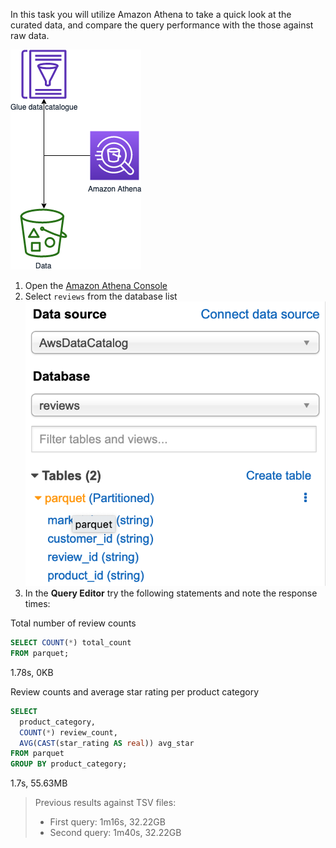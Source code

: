 In this task you will utilize Amazon Athena to take a quick look at the curated data, and compare the query performance with the those against raw data.

![athena](images/04_quicklook.png)

1. Open the [Amazon Athena Console](https://console.aws.amazon.com/athena/home)
2. Select `reviews` from the database list
  ![Select database in Athena](images/athena-database2.png)
3. In the **Query Editor** try the following statements and note the response times:

Total number of review counts
```sql
SELECT COUNT(*) total_count
FROM parquet;
```
1.78s, 0KB

Review counts and average star rating per product category
```sql
SELECT
  product_category,
  COUNT(*) review_count,
  AVG(CAST(star_rating AS real)) avg_star
FROM parquet
GROUP BY product_category;
```
1.7s, 55.63MB

> Previous results against TSV files:
> * First query: 1m16s, 32.22GB
> * Second query: 1m40s, 32.22GB
